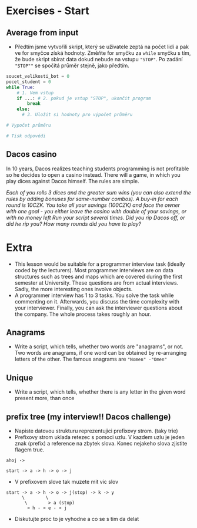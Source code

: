 # Exercises - Start

## Average from input
* Předtím jsme vytvořili skript, který se uživatele zeptá na počet lidí a pak ve for smyčce získá hodnoty. Změňte for smyčku za `while` smyčku s tím, že bude skript sbírat data dokud nebude na vstupu `"STOP"`. Po zadání `"STOP""` se spočítá průměr stejně, jako předtím.

```python
soucet_velikosti_bot = 0
pocet_student = 0
while True:
    # 1. Vem vstup
    if ...: # 2. pokud je vstup "STOP", ukončit program
        break
    else:
      # 3. Uložit si hodnoty pro výpočet průměru

# Vypočet průměru

# Tisk odpovědi

```

## Dacos casino
In 10 years, Dacos realizes teaching students programming is not profitable so he decides to open a casino instead.
There will a game, in which you play dices against Dacos himself. The rules are simple.

*Each of you rolls 3 dices and the greater sum wins (you can also extend the rules by adding bonuses for same-number combos).*
*A buy-in for each round is 10CZK. You take all your savings (100CZK) and face the owner with one goal - you either leave the casino with double of your savings, or with no money left*
*Run your script several times. Did you rip Dacos off, or did he rip you? How many rounds did you have to play?*

# Extra
* This lesson would be suitable for a programmer interview task (ideally coded by the lecturers). Most programmer interviews are on data structures such as trees and maps which are covered during the first semester at University. These questions are from actual interviews. Sadly, the more interesting ones involve objects.
* A programmer interview has 1 to 3 tasks. You solve the task while commenting on it. Afterwards, you discuss the time complexity with your interviewer. Finally, you can ask the interviewer questions about the company. The whole process takes roughly an hour.

## Anagrams
* Write a script, which tells, whether two words are "anagrams", or not. Two words are anagrams, if one word can be obtained by re-arranging letters of the other. The famous anagrams are `"Nomen" -"Omen"` 

## Unique
* Write a script, which tells, whether there is any letter in the given word present more, than once

## prefix tree (my interview!! Dacos challenge)
* Napiste datovou strukturu reprezentujici prefixovy strom. (taky trie)
* Prefixovy strom uklada retezec s pomoci uzlu. V kazdem uzlu je jeden znak (prefix) a reference na zbytek slova. Konec nejakeho slova zjistite flagem true.
```
ahoj ->

start -> a -> h -> o -> j
```
* V prefixovem slove tak muzete mit vic slov
```
start -> a -> h -> o -> j(stop) -> k -> y
      \        \
       \        > a (stop)
        > h - > e - > j
```
* Diskutujte proc to je vyhodne a co se s tim da delat
